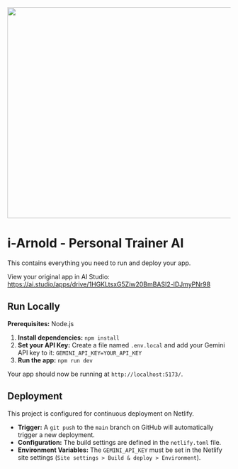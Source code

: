 <div align="center">
<img width="1200" height="475" alt="GHBanner" src="https://github.com/user-attachments/assets/0aa67016-6eaf-458a-adb2-6e31a0763ed6" />
</div>

# i-Arnold - Personal Trainer AI

This contains everything you need to run and deploy your app.

View your original app in AI Studio: https://ai.studio/apps/drive/1HGKLtsxG5Ziw20BmBASI2-lDJmyPNr98

## Run Locally

**Prerequisites:**  Node.js

1.  **Install dependencies:**
    `npm install`
2.  **Set your API Key:**
    Create a file named `.env.local` and add your Gemini API key to it:
    `GEMINI_API_KEY=YOUR_API_KEY`
3.  **Run the app:**
    `npm run dev`

Your app should now be running at `http://localhost:5173/`.

## Deployment

This project is configured for continuous deployment on Netlify.

- **Trigger:** A `git push` to the `main` branch on GitHub will automatically trigger a new deployment.
- **Configuration:** The build settings are defined in the `netlify.toml` file.
- **Environment Variables:** The `GEMINI_API_KEY` must be set in the Netlify site settings (`Site settings > Build & deploy > Environment`).
